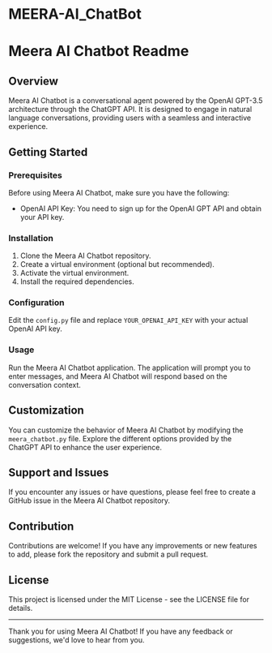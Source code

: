 # MEERA-AI_ChatBot
# Meera AI Chatbot Readme

## Overview

Meera AI Chatbot is a conversational agent powered by the OpenAI GPT-3.5 architecture through the ChatGPT API. It is designed to engage in natural language conversations, providing users with a seamless and interactive experience.

## Getting Started

### Prerequisites

Before using Meera AI Chatbot, make sure you have the following:

- OpenAI API Key: You need to sign up for the OpenAI GPT API and obtain your API key.

### Installation

1. Clone the Meera AI Chatbot repository.
2. Create a virtual environment (optional but recommended).
3. Activate the virtual environment.
4. Install the required dependencies.

### Configuration

Edit the `config.py` file and replace `YOUR_OPENAI_API_KEY` with your actual OpenAI API key.

### Usage

Run the Meera AI Chatbot application. The application will prompt you to enter messages, and Meera AI Chatbot will respond based on the conversation context.

## Customization

You can customize the behavior of Meera AI Chatbot by modifying the `meera_chatbot.py` file. Explore the different options provided by the ChatGPT API to enhance the user experience.

## Support and Issues

If you encounter any issues or have questions, please feel free to create a GitHub issue in the Meera AI Chatbot repository.

## Contribution

Contributions are welcome! If you have any improvements or new features to add, please fork the repository and submit a pull request.

## License

This project is licensed under the MIT License - see the LICENSE file for details.

---

Thank you for using Meera AI Chatbot! If you have any feedback or suggestions, we'd love to hear from you.
